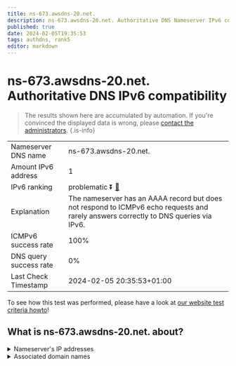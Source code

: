 ```yaml
---
title: ns-673.awsdns-20.net.
description: ns-673.awsdns-20.net. Authoritative DNS Nameserver IPv6 compatibility
published: true
date: 2024-02-05T19:35:53
tags: authdns, rank5
editor: markdown
---
```


# ns-673.awsdns-20.net. Authoritative DNS IPv6 compatibility

> The results shown here are accumulated by automation. If you're convinced the displayed data is wrong, please [contact the administrators](/howto/chat). 
{.is-info}




|   |   |
| - | - |
| Nameserver DNS name | ns-673.awsdns-20.net.
| Amount IPv6 address | 1
| IPv6 ranking | problematic :arrow_double_down: [🔗](/howto/ranking) |
| Explanation | The nameserver has an AAAA record but does not respond to ICMPv6 echo requests and rarely answers correctly to DNS queries via IPv6. |
| ICMPv6 success rate | 100%|
| DNS query success rate | 0% |
| Last Check Timestamp | 2024-02-05 20:35:53+01:00 |

To see how this test was performed, please have a look at [our website test criteria howto](/howto/testcriteria/authdns)!


## What is ns-673.awsdns-20.net. about?




<details>
<summary>Nameserver's IP addresses</summary>

2600:9000:5302:a100::1

</details>



<details>
<summary>Associated domain names</summary>

www.quora.com

</details>
